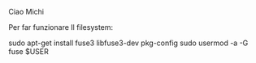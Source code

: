 Ciao Michi

Per far funzionare Il filesystem:

sudo apt-get install fuse3 libfuse3-dev pkg-config
sudo usermod -a -G fuse $USER
<!-- sudo sed -i 's/^#user_allow_other/user_allow_other/' /etc/fuse.conf -->